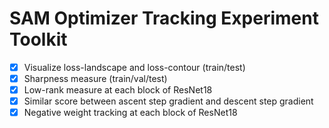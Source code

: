 # SAM Optimizer Tracking Experiment Toolkit

- [x] Visualize loss-landscape and loss-contour (train/test)
- [x] Sharpness measure (train/val/test)
- [x] Low-rank measure at each block of ResNet18
- [x] Similar score between ascent step gradient and descent step gradient 
- [x] Negative weight tracking at each block of ResNet18
